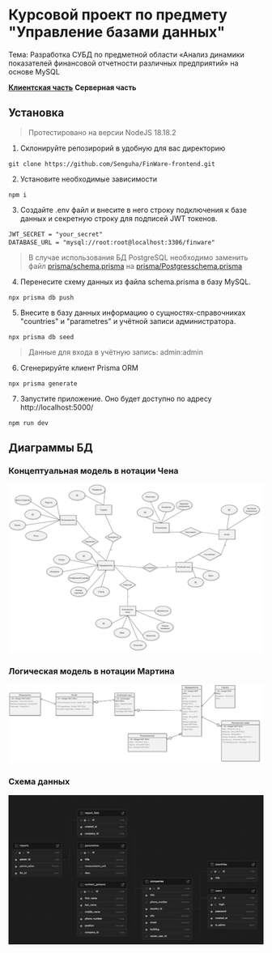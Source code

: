 # Курсовой проект по предмету "Управление базами данных"
Тема: Разработка СУБД по предметной области «Анализ динамики показателей финансовой отчетности различных предприятий» на основе MySQL

[**Клиентская часть**](https://github.com/Senguha/FinWare-frontend)      **Серверная часть**

## Установка
> Протестировано на версии NodeJS 18.18.2

   1. Склонируйте репозирорий в удобную для вас директорию

```
git clone https://github.com/Senguha/FinWare-frontend.git
```
   2. Установите необходимые зависимости

```
npm i
```
   3. Создайте .env файл и внесите в него строку подключения к базе данных и секретную строку для подписей JWT токенов.
```
JWT_SECRET = "your_secret"
DATABASE_URL = "mysql://root:root@localhost:3306/finware"
```
  > В случае использования БД PostgreSQL необходимо заменить файл [prisma/schema.prisma](https://github.com/Senguha/FinWare-backend/blob/main/prisma/schema.prisma) на [prisma/Postgresschema.prisma](https://github.com/Senguha/FinWare-backend/blob/main/prisma/Postgresschema.prisma)

4. Перенесите схему данных из файла schema.prisma в базу MySQL.
```
npx prisma db push
```

5. Внесите в базу данных информацию о сущностях-справочниках "countries" и "parametres" и учётной записи администратора.
```
npx prisma db seed
```
> Данные для входа в учётную запись: admin:admin

6. Сгенерируйте клиент Prisma ORM
```
npx prisma generate
```      

7. Запустите приложение. Оно будет доступно по адресу http://localhost:5000/
```
npm run dev
```

## Диаграммы БД

### Концептуальная модель в нотации Чена
![ERChen](diagrams/Chenerdiagram.png)
### Логическая модель в нотации Мартина
![ERMartin](diagrams/Entityrelationshipdiagram.png)
### Схема данных
   ![Database schema](diagrams/dataSchema.png)
